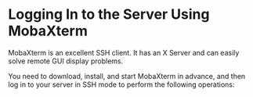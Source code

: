 # Logging In to the Server Using MobaXterm<a name="EN-US_TOPIC_0229243732"></a>

MobaXterm is an excellent SSH client. It has an X Server and can easily solve remote GUI display problems.

You need to download, install, and start MobaXterm in advance, and then log in to your server in SSH mode to perform the following operations:


